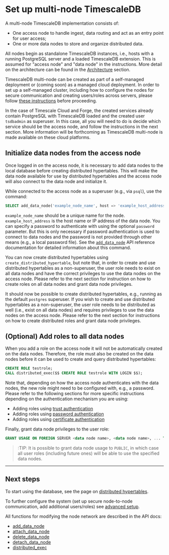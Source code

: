 # Set up multi-node TimescaleDB [](basic-multi-node-setup)

A multi-node TimescaleDB implementation consists of: 
- One access node to handle ingest, data routing and act as an entry 
point for user access; 
- One or more data nodes to store and organize distributed data.

All nodes begin as standalone TimescaleDB instances, i.e., hosts with
a running PostgreSQL server and a loaded TimescaleDB extension. This
is assumed for "access node" and "data node" in the instructions. More
detail on the architecture can be found in the
[Architecture][architecture] section.

TimescaleDB multi-node can be created as part of a self-managed deployment
or (coming soon) as a managed cloud deployment.  In order to set up a
self-managed cluster, including how to configure the nodes for secure
communication and creating users/roles across servers, please follow
[these instructions][advanced setup] before proceeding.

In the case of Timescale Cloud and Forge, the created services already contain
PostgreSQL with TimescaleDB loaded and the created user `tsdbadmin` as superuser.
In this case, all you will need to do is decide which service should be the access
node, and follow the instructions in the next section.  More information will be
forthcoming as TimescaleDB multi-node is made available on these cloud platforms.

## Initialize data nodes from the access node [](init_data_nodes_on_access_node)

Once logged in on the access node, it is necessary to add data nodes
to the local database before creating distributed hypertables. This
will make the data node available for use by distributed hypertables
and the access node will also connect to the data node and initialize
it.

While connected to the access node as a superuser (e.g., via `psql`),
use the command:

```sql
SELECT add_data_node('example_node_name', host => 'example_host_address');
```

`example_node_name` should be a unique name for the
node. `example_host_address` is the host name or IP address of the
data node. You can specify a password to authenticate with using the
optional `password` parameter. But this is only necessary if password
authentication is used to connect to data nodes and the password is
not provided through other means (e.g., a local password file). See
the [`add_data_node`][add_data_node] API reference documentation for
detailed information about this command.

You can now create distributed hypertables using
`create_distributed_hypertable`, but note that, in order to create and
use distributed hypertables as a non-superuser, the user role needs to
exist on all data nodes and have the correct privileges to use the
data nodes on the access node. Please refer to the next section for
instruction on how to create roles on all data nodes and grant data
node privileges.

It should now be possible to create distributed hypertables, e.g.,
running as the default `postgres` superuser. If you wish to create and
use distributed hypertables as a non-superuser, the user role needs to
be distributed as well (i.e., exist on all data nodes) and requires
privileges to use the data nodes on the access node. Please refer to
the next section for instructions on how to create distributed roles
and grant data node privileges.

## (Optional) Add roles to all data nodes

When you add a role on the access node it will not be automatically
created on the data nodes. Therefore, the role must also be created on
the data nodes before it can be used to create and query distributed
hypertables:

```sql
CREATE ROLE testrole;
CALL distributed_exec($$ CREATE ROLE testrole WITH LOGIN $$);
```

Note that, depending on how the access node authenticates with the data
nodes, the new role might need to be configured with, e.g., a
password. Please refer to the following sections for more specific
instructions depending on the authentication mechanism you are using:
- Adding roles using [trust authentication][trust_role_setup]
- Adding roles using [password authentication][password_role_setup]
- Adding roles using [certificate authentication][certificate_role_setup]

Finally, grant data node privileges to the user role:


```sql
GRANT USAGE ON FOREIGN SERVER <data node name>, <data node name>, ... TO testrole;
```

>:TIP: It is possible to grant data node usage to `PUBLIC`, in which
>case all user roles (including future ones) will be able to use the
>specified data nodes.

---
## Next steps
To start using the database, see the page on [distributed hypertables][].

To further configure the system (set up secure node-to-node communication, add 
additional users/roles) see [advanced setup][].

All functions for modifying the node network are described in the API
docs:
- [add_data_node][]
- [attach_data_node][]
- [delete_data_node][]
- [detach_data_node][]
- [distributed_exec][]

[architecture]: /introduction/architecture#single-node-vs-clustering
[install]: /getting-started/installation
[setup]: /getting-started/setup
[advanced setup]: /getting-started/setup-multi-node-basic/setup-multi-node-auth
[trust_role_setup]: /getting-started/setup-multi-node-basic/setup-multi-node-auth#multi-node-auth-trust-roles
[password_role_setup]: /getting-started/setup-multi-node-basic/setup-multi-node-auth#multi-node-auth-password-roles
[certificate_role_setup]: /getting-started/setup-multi-node-basic/setup-multi-node-auth#multi-node-auth-certificate-roles
[postgresql-hba]: https://www.postgresql.org/docs/current/auth-pg-hba-conf.html
[max_prepared_transactions]: https://www.postgresql.org/docs/current/runtime-config-resource.html#GUC-MAX-PREPARED-TRANSACTIONS
[distributed hypertables]: /using-timescaledb/distributed-hypertables
[add_data_node]: /api#add_data_node
[attach_data_node]: /api#attach_data_node
[delete_data_node]: /api#delete_data_node
[detach_data_node]: /api#detach_data_node
[distributed_exec]: /api#distributed_exec
